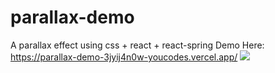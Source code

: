 # parallax-demo
A parallax effect using css + react + react-spring
Demo Here: <https://parallax-demo-3jyij4n0w-youcodes.vercel.app/>
![](https://user-images.githubusercontent.com/81671608/163705483-8b73b332-e55c-47c1-a587-d1736ab479fc.gif)
